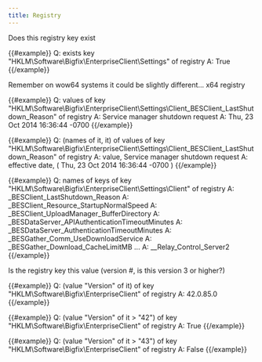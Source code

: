 ```yaml
---
title: Registry
---
```


Does this registry key exist

{{#example}}
Q: exists key "HKLM\Software\Bigfix\EnterpriseClient\Settings" of registry
A: True
{{/example}}

Remember on wow64 systems it could be slightly different... x64 registry

{{#example}}
Q: values of key "HKLM\Software\Bigfix\EnterpriseClient\Settings\Client\_BESClient_LastShutdown_Reason" of registry
A: Service manager shutdown request
A: Thu, 23 Oct 2014 16:36:44 -0700
{{/example}}

{{#example}}
Q: (names of it, it) of values of key "HKLM\Software\Bigfix\EnterpriseClient\Settings\Client\_BESClient_LastShutdown_Reason" of registry
A: value, Service manager shutdown request
A: effective date, ( Thu, 23 Oct 2014 16:36:44 -0700 )
{{/example}}

{{#example}}
Q: names of keys of key "HKLM\Software\Bigfix\EnterpriseClient\Settings\Client" of registry
A: _BESClient_LastShutdown_Reason
A: _BESClient_Resource_StartupNormalSpeed
A: _BESClient_UploadManager_BufferDirectory
A: _BESDataServer_APIAuthenticationTimeoutMinutes
A: _BESDataServer_AuthenticationTimeoutMinutes
A: _BESGather_Comm_UseDownloadService
A: _BESGather_Download_CacheLimitMB
...
A: __Relay_Control_Server2
{{/example}}

Is the registry key this value (version #, is this version 3 or higher?)

{{#example}}
Q: (value "Version" of it) of key "HKLM\Software\Bigfix\EnterpriseClient" of registry
A: 42.0.85.0
{{/example}}

{{#example}}
Q: (value "Version" of it > "42") of key "HKLM\Software\Bigfix\EnterpriseClient" of registry
A: True
{{/example}}

{{#example}}
Q: (value "Version" of it > "43") of key "HKLM\Software\Bigfix\EnterpriseClient" of registry
A: False
{{/example}}
